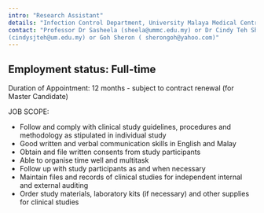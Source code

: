 ```yaml
---
intro: "Research Assistant"
details: "Infection Control Department, University Malaya Medical Centre"
contact: "Professor Dr Sasheela (sheela@ummc.edu.my) or Dr Cindy Teh Shuan Ju
(cindysjteh@um.edu.my) or Goh Sheron ( sherongoh@yahoo.com)"
---
```


## Employment status: Full-time

Duration of Appointment: 12 months - subject to contract renewal (for Master Candidate)

JOB SCOPE:

- Follow and comply with clinical study guidelines, procedures and methodology as
stipulated in individual study
- Good written and verbal communication skills in English and Malay
- Obtain and file written consents from study participants
- Able to organise time well and multitask
- Follow up with study participants as and when necessary
- Maintain files and records of clinical studies for independent internal and external
auditing
- Order study materials, laboratory kits (if necessary) and other supplies for clinical
studies

